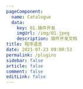```yaml
---
pageComponent: 
  name: Catalogue
  data: 
    key: 01.插件开发
    imgUrl: /img/01.jpeg
    description: 插件开发文档
title: 程序语言
date: 2021-07-23 09:00:53
permalink: /plugins
sidebar: false
article: false
comment: false
editLink: false
---
```


